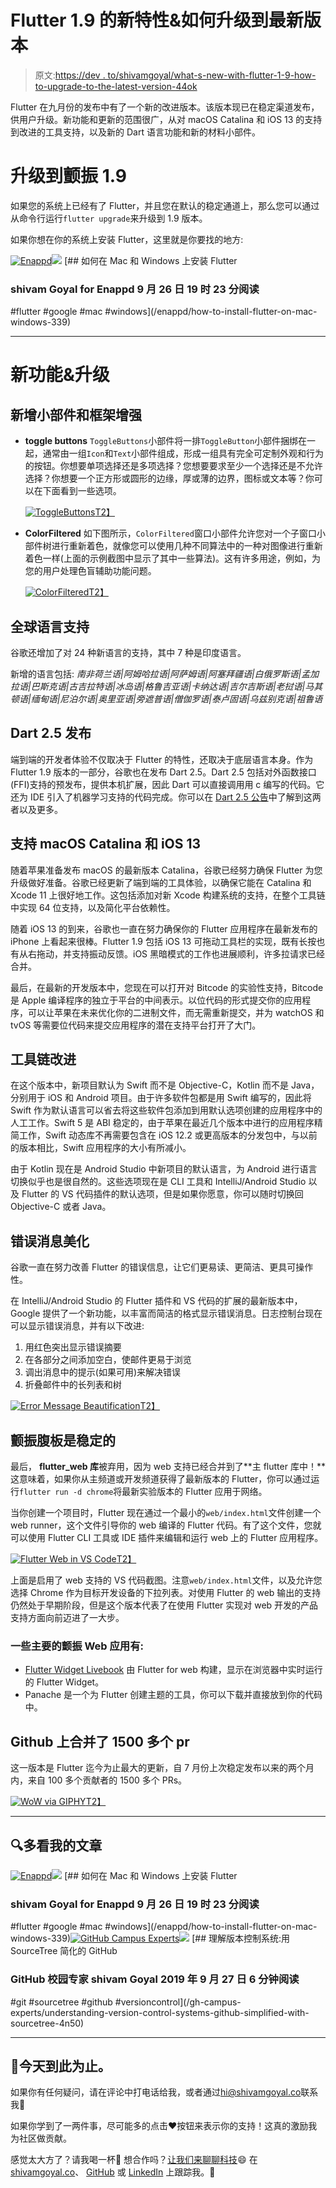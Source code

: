 # Flutter 1.9 的新特性&如何升级到最新版本

> 原文:[https://dev . to/shivamgoyal/what-s-new-with-flutter-1-9-how-to-upgrade-to-the-latest-version-44ok](https://dev.to/shivamgoyal/what-s-new-with-flutter-1-9-how-to-upgrade-to-the-latest-version-44ok)

Flutter 在九月份的发布中有了一个新的改进版本。该版本现已在稳定渠道发布，供用户升级。新功能和更新的范围很广，从对 macOS Catalina 和 iOS 13 的支持到改进的工具支持，以及新的 Dart 语言功能和新的材料小部件。

# [](#upgrading-to-flutter-19)升级到颤振 1.9

如果您的系统上已经有了 Flutter，并且您在默认的稳定通道上，那么您可以通过从命令行运行`flutter upgrade`来升级到 1.9 版本。

如果你想在你的系统上安装 Flutter，这里就是你要找的地方:

[![Enappd](img/2201ab4b45e77a6178214bca7565f171.png)![](img/4ad5865f319ea7384d8fd9aeab004728.png)](/enappd) [## 如何在 Mac 和 Windows 上安装 Flutter

### shivam Goyal for Enappd 9 月 26 日 19 时 23 分阅读

#flutter #google #mac #windows](/enappd/how-to-install-flutter-on-mac-windows-339)

* * *

# [](#new-features-amp-upgrades)新功能&升级

## [](#new-widgets-and-framework-enhancements)新增小部件和框架增强

*   **toggle buttons**
    `ToggleButtons`小部件将一排`ToggleButton`小部件捆绑在一起，通常由一组`Icon`和`Text`小部件组成，形成一组具有完全可定制外观和行为的按钮。你想要单项选择还是多项选择？您想要要求至少一个选择还是不允许选择？你想要一个正方形或圆形的边缘，厚或薄的边界，图标或文本等？你可以在下面看到一些选项。

    [![ToggleButtons](img/d141e22227c8c1a8806361735798e218.png)T2】](https://res.cloudinary.com/practicaldev/image/fetch/s--BrcWgIJQ--/c_limit%2Cf_auto%2Cfl_progressive%2Cq_66%2Cw_880/https://i.imgur.com/YGTrFBq.gif)

*   **ColorFiltered**
    如下图所示，`ColorFiltered`窗口小部件允许您对一个子窗口小部件树进行重新着色，就像您可以使用几种不同算法中的一种对图像进行重新着色一样(上面的示例截图中显示了其中一些算法)。这有许多用途，例如，为您的用户处理色盲辅助功能问题。

    [![ColorFiltered](img/a2394a2fdd68b258f036f61975ea2e28.png)T2】](https://res.cloudinary.com/practicaldev/image/fetch/s--M0uYVSR2--/c_limit%2Cf_auto%2Cfl_progressive%2Cq_66%2Cw_880/https://i.imgur.com/nTGTJXu.gif)

## [](#worldwide-language-support)全球语言支持

谷歌还增加了对 24 种新语言的支持，其中 7 种是印度语言。

新增的语言包括:
*南非荷兰语|阿姆哈拉语|阿萨姆语|阿塞拜疆语|白俄罗斯语|孟加拉语|巴斯克语|古吉拉特语|冰岛语|格鲁吉亚语|卡纳达语|吉尔吉斯语|老挝语|马其顿语|缅甸语|尼泊尔语|奥里亚语|旁遮普语|僧伽罗语|泰卢固语|乌兹别克语|祖鲁语*

## [](#dart-25-release)Dart 2.5 发布

端到端的开发者体验不仅取决于 Flutter 的特性，还取决于底层语言本身。作为 Flutter 1.9 版本的一部分，谷歌也在发布 Dart 2.5。Dart 2.5 包括对外函数接口(FFI)支持的预发布，提供本机扩展，因此 Dart 可以直接调用用 c 编写的代码。它还为 IDE 引入了机器学习支持的代码完成。你可以在 [Dart 2.5 公告](https://medium.com/dartlang/announcing-dart-2-5-super-charged-development-328822024970)中了解到这两者以及更多。

## [](#support-for-macos-catalina-and-ios-13)支持 macOS Catalina 和 iOS 13

随着苹果准备发布 macOS 的最新版本 Catalina，谷歌已经努力确保 Flutter 为您升级做好准备。谷歌已经更新了端到端的工具体验，以确保它能在 Catalina 和 Xcode 11 上很好地工作。这包括添加对新 Xcode 构建系统的支持，在整个工具链中实现 64 位支持，以及简化平台依赖性。

随着 iOS 13 的到来，谷歌也一直在努力确保你的 Flutter 应用程序在最新发布的 iPhone 上看起来很棒。Flutter 1.9 包括 iOS 13 可拖动工具栏的实现，既有长按也有从右拖动，并支持振动反馈。iOS 黑暗模式的工作也进展顺利，许多拉请求已经合并。

最后，在最新的开发版本中，您现在可以打开对 Bitcode 的实验性支持，Bitcode 是 Apple 编译程序的独立于平台的中间表示。以位代码的形式提交你的应用程序，可以让苹果在未来优化你的二进制文件，而无需重新提交，并为 watchOS 和 tvOS 等需要位代码来提交应用程序的潜在支持平台打开了大门。

## [](#toolchain-improvements)工具链改进

在这个版本中，新项目默认为 Swift 而不是 Objective-C，Kotlin 而不是 Java，分别用于 iOS 和 Android 项目。由于许多软件包都是用 Swift 编写的，因此将 Swift 作为默认语言可以省去将这些软件包添加到用默认选项创建的应用程序中的人工工作。Swift 5 是 ABI 稳定的，由于苹果在最近几个版本中进行的应用程序精简工作，Swift 动态库不再需要包含在 iOS 12.2 或更高版本的分发包中，与以前的版本相比，Swift 应用程序的大小有所减小。

由于 Kotlin 现在是 Android Studio 中新项目的默认语言，为 Android 进行语言切换似乎也是很自然的。这些选项现在是 CLI 工具和 IntelliJ/Android Studio 以及 Flutter 的 VS 代码插件的默认选项，但是如果你愿意，你可以随时切换回 Objective-C 或者 Java。

## [](#error-message-beautification)错误消息美化

谷歌一直在努力改善 Flutter 的错误信息，让它们更易读、更简洁、更具可操作性。

在 IntelliJ/Android Studio 的 Flutter 插件和 VS 代码的扩展的最新版本中，Google 提供了一个新功能，以丰富而简洁的格式显示错误消息。日志控制台现在可以显示错误消息，并有以下改进:

1.  用红色突出显示错误摘要
2.  在各部分之间添加空白，使邮件更易于浏览
3.  调出消息中的提示(如果可用)来解决错误
4.  折叠邮件中的长列表和树

[![Error Message Beautification](img/5a3b7029134e2895e3fb52feed0a9891.png)T2】](https://res.cloudinary.com/practicaldev/image/fetch/s--qELCy6q---/c_limit%2Cf_auto%2Cfl_progressive%2Cq_auto%2Cw_880/https://i.imgur.com/qEGOsuW.png)

## [](#flutter-web-is-stable)颤振腹板是稳定的

最后， **flutter_web 库**被弃用，因为 web 支持已经合并到了**主 flutter 库中！**这意味着，如果你从主频道或开发频道获得了最新版本的 Flutter，你可以通过运行`flutter run -d chrome`将最新实验版本的 Flutter 应用于网络。

当你创建一个项目时，Flutter 现在通过一个最小的`web/index.html`文件创建一个 web runner，这个文件引导你的 web 编译的 Flutter 代码。有了这个文件，您就可以使用 Flutter CLI 工具或 IDE 插件来编辑和运行 web 上的 Flutter 应用程序。

[![Flutter Web in VS Code](img/cc56632bad9f04220a381460ca6c7b69.png)T2】](https://res.cloudinary.com/practicaldev/image/fetch/s--f5rxysmT--/c_limit%2Cf_auto%2Cfl_progressive%2Cq_auto%2Cw_880/https://i.imgur.com/R5ujdhU.png)

上面是启用了 web 支持的 VS 代码截图。注意`web/index.html`文件，以及允许您选择 Chrome 作为目标开发设备的下拉列表。对使用 Flutter 的 web 输出的支持仍然处于早期阶段，但是这个版本代表了在使用 Flutter 实现对 web 开发的产品支持方面向前迈进了一大步。

### [](#some-major-flutter-web-applications-are)一些主要的颤振 Web 应用有:

*   [Flutter Widget Livebook](https://flutter-widget-livebook.blankapp.org/) 由 Flutter for web 构建，显示在浏览器中实时运行的 Flutter Widget。
*   Panache 是一个为 Flutter 创建主题的工具，你可以下载并直接放到你的代码中。

## Github 上合并了 1500 多个 pr

这一版本是 Flutter 迄今为止最大的更新，自 7 月份上次稳定发布以来的两个月内，来自 100 多个贡献者的 1500 多个 PRs。

[![WoW via GIPHY](img/8596307ed3715e39a739540d9399dbdd.png)T2】](https://i.giphy.com/media/5p2wQFyu8GsFO/giphy.gif)

* * *

## [](#read-more-of-my-articles)🔍多看我的文章

[![Enappd](img/2201ab4b45e77a6178214bca7565f171.png)![](img/4ad5865f319ea7384d8fd9aeab004728.png)](/enappd) [## 如何在 Mac 和 Windows 上安装 Flutter

### shivam Goyal for Enappd 9 月 26 日 19 时 23 分阅读

#flutter #google #mac #windows](/enappd/how-to-install-flutter-on-mac-windows-339)[![GitHub Campus Experts](img/aabd9f9a40ae18ffda55432692bb8b5e.png)![](img/4ad5865f319ea7384d8fd9aeab004728.png)](/gh-campus-experts) [## 理解版本控制系统:用 SourceTree 简化的 GitHub

### GitHub 校园专家 shivam Goyal 2019 年 9 月 27 日 6 分钟阅读

#git #sourcetree #github #versioncontrol](/gh-campus-experts/understanding-version-control-systems-github-simplified-with-sourcetree-4n50)

* * *

## [](#thats-all-for-today)🎯今天到此为止。

如果你有任何疑问，请在评论中打电话给我，或者通过[hi@shivamgoyal.co](//mailto:hi@shivamgoyal.co)联系我📧

如果你学到了一两件事，尽可能多的点击❤️按钮来表示你的支持！这真的激励我为社区做贡献。

感觉太大方了？请我喝一杯🍺
想合作吗？[让我们来聊聊科技](//mailto:hi@shivamgoyal.co)😄
在[shivamgoyal.co](https://shivamgoyal.co)、 [GitHub](https://github.com/ShivamGoyal1899) 或 [LinkedIn](https://linkedin.com/in/shivamgoyal1899/) 上跟踪我。👀
